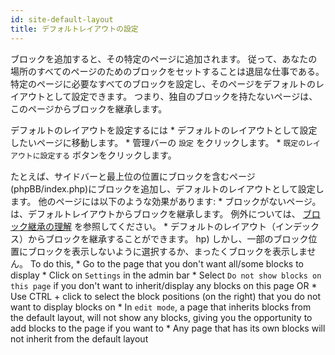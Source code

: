 ```yaml
---
id: site-default-layout
title: デフォルトレイアウトの設定
---
```


ブロックを追加すると、その特定のページに追加されます。 従って、あなたの場所のすべてのページのためのブロックをセットすることは退屈な仕事である。 特定のページに必要なすべてのブロックを設定し、そのページをデフォルトのレイアウトとして設定できます。 つまり、独自のブロックを持たないページは、このページからブロックを継承します。

デフォルトのレイアウトを設定するには * デフォルトのレイアウトとして設定したいページに移動します。 * 管理バーの `設定` をクリックします。 * `既定のレイアウトに設定する` ボタンをクリックします。

たとえば、サイドバーと最上位の位置にブロックを含むページ(phpBB/index.php)にブロックを追加し、デフォルトのレイアウトとして設定します。 他のページには以下のような効果があります: * ブロックがないページ。 は、デフォルトレイアウトからブロックを継承します。 例外については、 [ブロック継承の理解](./blocks-inheritance.md) を参照してください。 * デフォルトのレイアウト（インデックス）からブロックを継承することができます。 hp) しかし、一部のブロック位置にブロックを表示しないように選択するか、まったくブロックを表示しません。 To do this, * Go to the page that you don't want all/some blocks to display * Click on `Settings` in the admin bar * Select `Do not show blocks on this page` if you don't want to inherit/display any blocks on this page OR * Use CTRL + click to select the block positions (on the right) that you do not want to display blocks on * In `edit mode`, a page that inherits blocks from the default layout, will not show any blocks, giving you the opportunity to add blocks to the page if you want to * Any page that has its own blocks will not inherit from the default layout